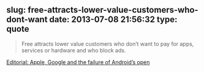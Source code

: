 slug: free-attracts-lower-value-customers-who-dont-want
date: 2013-07-08 21:56:32
type: quote
---

> Free attracts lower value customers who don’t want to pay for apps, services or hardware and who block ads.

[Editorial: Apple, Google and the failure of Android’s open](http://appleinsider.com/articles/13/07/06/editorial-apple-google-and-the-failure-of-open)

